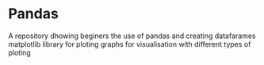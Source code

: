 # Pandas

A repository dhowing beginers the use of pandas and creating datafarames
matplotlib library for ploting graphs for visualisation with different types of ploting 
